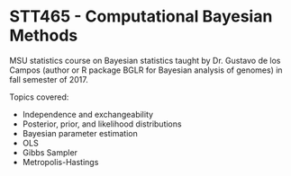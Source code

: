 # STT465 - Computational Bayesian Methods

MSU statistics course on Bayesian statistics taught by Dr. Gustavo de los Campos (author or R package BGLR for Bayesian analysis of genomes) in fall semester of 2017.

Topics covered:

* Independence and exchangeability
* Posterior, prior, and likelihood distributions
* Bayesian parameter estimation
* OLS
* Gibbs Sampler
* Metropolis-Hastings

